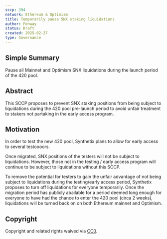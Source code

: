 ```yaml
---
sccp: 394
network: Ethereum & Optimism
title: Temporarily pause SNX staking liquidations
author: Fenway
status: Draft
created: 2025-02-27
type: Governance
---
```


## Simple Summary

Pause all Mainnet and Optimism SNX liquidations during the launch period of the 420 pool.

## Abstract

This SCCP proposes to prevent SNX staking positions from being subject to liquidations during the 420 pool pre-launch period to avoid unfair treatment to stakers not partaking in the early access program.

## Motivation

In order to test the new 420 pool, Synthetix plans to allow for early access to several testoooors. 

Once migrated, SNX positions of the testers will not be subject to liquidations. However, those not in the testing / early access program will continue to be subject to liquidations without this SCCP. 

To remove the potential for testers to gain the unfair advantage of not being subject to liquidations during the testing/early access period, Synthetix proposes to turn off liquidations for everyone temporarily. Once the migration period has publicly abailable for a period deemed long enough for everyone to have had the chance to enter the 420 pool (circa 2 weeks), liquidations will be turned back on on both Ethereum mainnet and Optimism.

## Copyright

Copyright and related rights waived via [CC0](https://creativecommons.org/publicdomain/zero/1.0/).

